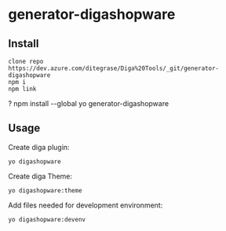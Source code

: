 # generator-digashopware
## Install
    clone repo https://dev.azure.com/ditegrase/Diga%20Tools/_git/generator-digashopware
    npm i
    npm link


? npm install --global yo generator-digashopware
    
## Usage

Create diga plugin: 

    yo digashopware

Create diga Theme:

    yo digashopware:theme

Add files needed for development environment:

    yo digashopware:devenv
